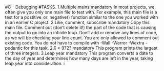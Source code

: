 #C - Debugging
#TASKS.
1.Multiple mains mandatory In most projects, we often give you only one main file to test with. For example, this main file is a test for a postitive_or_negative() function similar to the one you worked with in an earlier C project:
2.Like, comment, subscribe mandatory Copy this main file. Comment out (don’t delete it!) the part of the code that is causing the output to go into an infinite loop.
Don’t add or remove any lines of code, as we will be checking your line count. You are only allowed to comment out existing code. You do not have to compile with -Wall -Werror -Wextra -pedantic for this task.
2.0 > 972? mandatory This program prints the largest of three integers.
3.Leap year mandatory This program converts a date to the day of year and determines how many days are left in the year, taking leap year into consideration.
i
